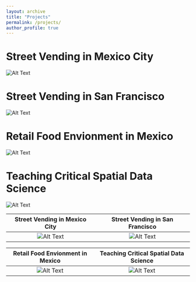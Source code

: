 ```yaml
---
layout: archive
title: "Projects"
permalink: /projects/
author_profile: true
---
```


# Street Vending in Mexico City
![Alt Text](https://media.giphy.com/media/vFKqnCdLPNOKc/giphy.gif)

# Street Vending in San Francisco
![Alt Text](https://media.giphy.com/media/vFKqnCdLPNOKc/giphy.gif)

# Retail Food Envionment in Mexico
![Alt Text](https://tenor.com/be5Dg.gif)

# Teaching Critical Spatial Data Science
![Alt Text](https://media.giphy.com/media/vFKqnCdLPNOKc/giphy.gif)

 Street Vending in Mexico City            |  Street Vending in San Francisco
:-------------------------:|:-------------------------:
![Alt Text](https://media.giphy.com/media/vFKqnCdLPNOKc/giphy.gif)  |  ![Alt Text](https://media.giphy.com/media/vFKqnCdLPNOKc/giphy.gif)

Retail Food Envionment in Mexico             |  Teaching Critical Spatial Data Science
:-------------------------:|:-------------------------:
![Alt Text](https://media.giphy.com/media/vFKqnCdLPNOKc/giphy.gif)  |  ![Alt Text](https://media.giphy.com/media/vFKqnCdLPNOKc/giphy.gif)
